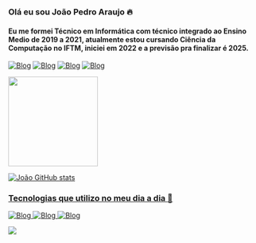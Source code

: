 ### Olá eu sou João Pedro Araujo 🔥
#### Eu me formei Técnico em Informática com técnico integrado ao Ensino Medio de 2019 a 2021, atualmente estou cursando Ciência da Computação no IFTM, iniciei em 2022 e a previsão pra finalizar é 2025. 

[![Blog](https://img.shields.io/badge/Discord-7289DA?style=for-the-badge&logo=discord&logoColor=white)](https://discord.gg/ZCP3DUQyw6)
[![Blog](https://img.shields.io/badge/replit-667881?style=for-the-badge&logo=replit&logoColor=white)](https://replit.com/@joaopedroaqb)
[![Blog](https://img.shields.io/badge/Colab-F9AB00?style=for-the-badge&logo=googlecolab&color=525252)]()
[![Blog](https://img.shields.io/badge/Instagram-E4405F?style=for-the-badge&logo=instagram&logoColor=white)](https://www.instagram.com/jpaqb_)

<div>
  <a href="https://github.com/joaopedroaqb">
  <img height="180em" src="https://github-readme-stats.vercel.app/api/top-langs/?username=joaopedroaqb&layout=compact&langs_count=7&theme=dracula"/>
</div>
  
![João GitHub stats](https://github-readme-stats.vercel.app/api?username=joaopedroaqb&show_icons=true&theme=radical)

### Tecnologias que utilizo no meu dia a dia 👋

![Blog](https://img.shields.io/badge/Python-14354C?style=for-the-badge&logo=python&logoColor=white)
![Blog](https://img.shields.io/badge/Java-ED8B00?style=for-the-badge&logo=openjdk&logoColor=white)
![Blog](https://img.shields.io/badge/C-00599C?style=for-the-badge&logo=c&logoColor=white)
  
<div>
  <a href="https://www.linkedin.com/in/jpaqb/" target="_blank"><img src="https://img.shields.io/badge/-LinkedIn-%230077B5?style=for-the-badge&logo=linkedin&logoColor=white" target="_blank"></a> 
</div>
